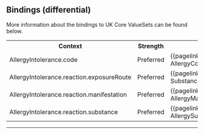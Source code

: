 ## Bindings (differential)

More information about the bindings to UK Core ValueSets can be found below.

<table class="assets">
<tr>
<th width="30%">Context</th>
<th width="20%">Strength</th>
<th width="50%">Link</th>
</tr>
<tr>
<td>AllergyIntolerance.code</td>
<td>Preferred</td>
<td>{{pagelink:ValueSet-UKCore-AllergyCode}}</td>
</tr>
<tr>
<td>AllergyIntolerance.reaction.exposureRoute</td>
<td>Preferred</td>
<td>{{pagelink:ValueSet-UKCore-SubstanceOrProductAdministrationRoute}}</td>
</tr>
<tr>
<td>AllergyIntolerance.reaction.manifestation</td>
<td>Preferred</td>
<td>{{pagelink:ValueSet-UKCore-AllergyManifestation}}</td>
</tr>
<tr>
<td>AllergyIntolerance.reaction.substance</td>
<td>Preferred</td>
<td>{{pagelink:ValueSet-UKCore-AllergySubstance}}</td>
</tr>
</table>


---